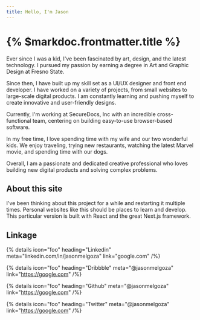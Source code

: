 ```yaml
---
title: Hello, I'm Jason
---
```


# {% $markdoc.frontmatter.title %}

Ever since I was a kid, I've been fascinated by art, design, and the latest technology. I pursued my passion by earning a degree in Art and Graphic Design at Fresno State.

Since then, I have built up my skill set as a UI/UX designer and front end developer. I have worked on a variety of projects, from small websites to large-scale digital products. I am constantly learning and pushing myself to create innovative and user-friendly designs.

Currently, I'm working at SecureDocs, Inc with an incredible cross-functional team, centering on building easy-to-use browser-based software.

In my free time, I love spending time with my wife and our two wonderful kids. We enjoy traveling, trying new restaurants, watching the latest Marvel movie, and spending time with our dogs.

Overall, I am a passionate and dedicated creative professional who loves building new digital products and solving complex problems.

## About this site

I've been thinking about this project for a while and restarting it multiple times. Personal websites like this should be places to learn and develop. This particular version is built with React and the great Next.js framework.

## Linkage

{% details
  icon="foo"
  heading="Linkedin"
  meta="linkedin.com/in/jasonmelgoza"
  link="google.com" 
/%}

{% details
  icon="foo"
  heading="Dribbble"
  meta="@jasonmelgoza"
  link="https://google.com" 
/%}

{% details
  icon="foo"
  heading="Github"
  meta="@jasonmelgoza"
  link="https://google.com" 
/%}

{% details
  icon="foo"
  heading="Twitter"
  meta="@jasonmelgoza"
  link="https://google.com" 
/%}